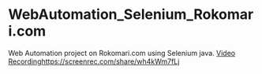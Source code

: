 # WebAutomation_Selenium_Rokomari.com
Web Automation project on Rokomari.com using Selenium java. 
[Video Recording](https://screenrec.com/share/wh4kWm7fLj)https://screenrec.com/share/wh4kWm7fLj
